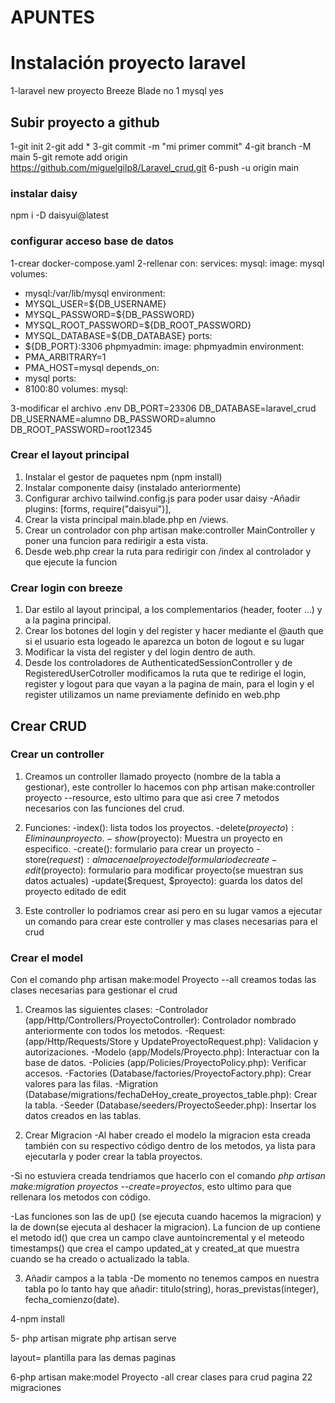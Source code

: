 

# APUNTES

# Instalación proyecto laravel
1-laravel new proyecto
Breeze
Blade
no
1
mysql
yes

## Subir proyecto a github
1-git init
2-git add *
3-git commit -m "mi primer commit"
4-git branch -M main
5-git remote add origin https://github.com/miguelgilp8/Laravel_crud.git
6-push -u origin main

### instalar daisy

npm i -D daisyui@latest

### configurar acceso base de datos
1-crear docker-compose.yaml
2-rellenar con:
services:
mysql:
image: mysql
volumes:
- mysql:/var/lib/mysql
environment:
- MYSQL_USER=${DB_USERNAME}
- MYSQL_PASSWORD=${DB_PASSWORD}
- MYSQL_ROOT_PASSWORD=${DB_ROOT_PASSWORD}
- MYSQL_DATABASE=${DB_DATABASE}
ports:
- ${DB_PORT}:3306
phpmyadmin:
image: phpmyadmin
environment:
- PMA_ARBITRARY=1
- PMA_HOST=mysql
depends_on:
- mysql
ports:
- 8100:80
volumes:
mysql:

3-modificar el archivo .env
DB_PORT=23306
DB_DATABASE=laravel_crud
DB_USERNAME=alumno
DB_PASSWORD=alumno
DB_ROOT_PASSWORD=root12345


### Crear el layout principal
1. Instalar el gestor de paquetes npm
   (npm install)
2. Instalar componente daisy (instalado anteriormente)
3. Configurar archivo tailwind.config.js para poder usar daisy
-Añadir plugins: [forms, require("daisyui")],
4. Crear la vista principal main.blade.php en /views. 
5. Crear un controlador con php artisan make:controller MainController y poner una funcion para redirigir a esta vista.
6. Desde web.php crear la ruta para redirigir con /index al controlador y que ejecute la funcion


### Crear login con breeze
1. Dar estilo al layout principal, a los complementarios (header, footer ...) y a la pagina principal.
2. Crear los botones del login y del register y hacer mediante el @auth que si el usuario esta logeado le aparezca un boton de logout e su lugar
3. Modificar la vista del register y del login dentro de auth.
4. Desde los controladores de AuthenticatedSessionController y de RegisteredUserCotroller modificamos la ruta que te redirige el login, register y logout para que vayan a la pagina de main, para el login y el register utilizamos un name previamente definido en web.php

## Crear CRUD

### Crear un controller
1. Creamos un controller llamado proyecto (nombre de la tabla a gestionar), este controller lo hacemos con php artisan make:controller proyecto --resource, esto ultimo para que asi cree 7 metodos necesarios con las funciones del crud.
2. Funciones:
-index(): lista todos los proyectos.
-delete($proyecto): Elimina un proyecto.
-show($proyecto): Muestra un proyecto en especifico.
-create(): formulario para crear un proyecto
-store($request): almacena el proyecto del formulario de create
-edit($proyecto): formulario para modificar proyecto(se muestran sus datos actuales)
-update($request, $proyecto): guarda los datos del proyecto editado de edit

3. Este controller lo podriamos crear asi pero en su lugar vamos a ejecutar un comando para crear este controller y mas clases necesarias para el crud

### Crear el model
Con el comando php artisan make:model Proyecto --all creamos todas las clases necesarias para gestionar el crud

1. Creamos las siguientes clases:
-Controlador (app/Http/Controllers/ProyectoController): Controlador nombrado anteriormente con todos los metodos.
-Request: (app/Http/Requests/Store y UpdateProyectoRequest.php): Validacion y autorizaciones.
-Modelo (app/Models/Proyecto.php): Interactuar con la base de datos.
-Policies (app/Policies/ProyectoPolicy.php): Verificar accesos.
-Factories (Database/factories/ProyectoFactory.php): Crear valores para las filas. 
-Migration (Database/migrations/fechaDeHoy_create_proyectos_table.php): Crear la tabla.
-Seeder (Database/seeders/ProyectoSeeder.php): Insertar los datos creados en las tablas.

2. Crear Migracion
-Al haber creado el modelo la migracion esta creada también con su respectivo código dentro de los metodos, ya lista para ejecutarla y poder crear la tabla proyectos. 

-Si no estuviera creada tendriamos que hacerlo con el comando *php artisan make:migration proyectos --create=proyectos*, esto ultimo para que rellenara los metodos con código.

-Las funciones son las de up() (se ejecuta cuando hacemos la migracion) y la de down(se ejecuta al deshacer la migracion).
La funcion de up contiene el metodo id() que crea un campo clave auntoincremental y el meteodo timestamps() que crea el campo updated_at y created_at que muestra cuando se ha creado o actualizado la tabla.

3. Añadir campos a la tabla
-De momento no tenemos campos en nuestra tabla po lo tanto hay que añadir: titulo(string), horas_previstas(integer), fecha_comienzo(date).





    










4-npm install

5- php artisan migrate php artisan serve

layout= plantilla para las demas paginas

6-php artisan make:model Proyecto -all 
crear clases para crud
pagina 22 migraciones




